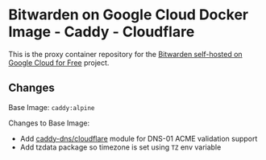 # Bitwarden on Google Cloud Docker Image - Caddy - Cloudflare

This is the proxy container repository for the [Bitwarden self-hosted on Google Cloud for Free](https://github.com/dadatuputi/bitwarden_gcloud) project.

## Changes

Base Image: `caddy:alpine`

Changes to Base Image: 
- Add [caddy-dns/cloudflare](https://github.com/caddy-dns/cloudflare) module for DNS-01 ACME validation support
- Add tzdata package so timezone is set using `TZ` env variable
